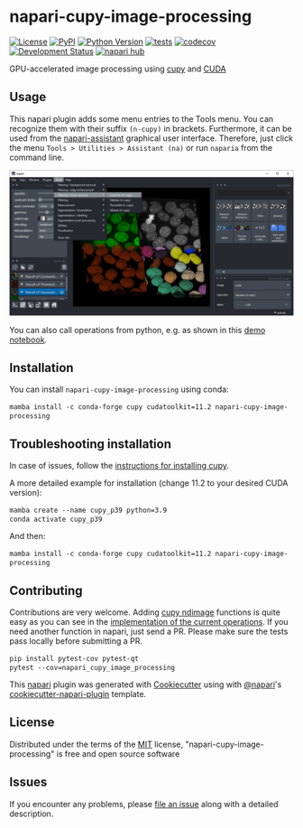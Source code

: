 # napari-cupy-image-processing

[![License](https://img.shields.io/pypi/l/napari-cupy-image-processing.svg?color=green)](https://github.com/haesleinhuepf/napari-cupy-image-processing/raw/master/LICENSE)
[![PyPI](https://img.shields.io/pypi/v/napari-cupy-image-processing.svg?color=green)](https://pypi.org/project/napari-cupy-image-processing)
[![Python Version](https://img.shields.io/pypi/pyversions/napari-cupy-image-processing.svg?color=green)](https://python.org)
[![tests](https://github.com/haesleinhuepf/napari-cupy-image-processing/workflows/tests/badge.svg)](https://github.com/haesleinhuepf/napari-cupy-image-processing/actions)
[![codecov](https://codecov.io/gh/haesleinhuepf/napari-cupy-image-processing/branch/master/graph/badge.svg)](https://codecov.io/gh/haesleinhuepf/napari-cupy-image-processing)
[![Development Status](https://img.shields.io/pypi/status/napari-cupy-image-processing.svg)](https://en.wikipedia.org/wiki/Software_release_life_cycle#Alpha)
[![napari hub](https://img.shields.io/endpoint?url=https://api.napari-hub.org/shields/napari-cupy-image-processing)](https://napari-hub.org/plugins/napari-cupy-image-processing)


GPU-accelerated image processing using [cupy](https://cupy.dev) and [CUDA](https://en.wikipedia.org/wiki/CUDA)

## Usage

This napari plugin adds some menu entries to the Tools menu. You can recognize them with their suffix `(n-cupy)` in brackets.
Furthermore, it can be used from the [napari-assistant](https://www.napari-hub.org/plugins/napari-assistant) graphical user interface. 
Therefore, just click the menu `Tools > Utilities > Assistant (na)` or run `naparia` from the command line.

![img.png](https://github.com/haesleinhuepf/napari-cupy-image-processing/raw/main/docs/screenshot-with-tools-menu.png)

You can also call operations from python, e.g. as shown in this [demo notebook](https://github.com/haesleinhuepf/napari-cupy-image-processing/raw/main/docs/demo.ipynb).

## Installation

You can install `napari-cupy-image-processing` using conda:

    mamba install -c conda-forge cupy cudatoolkit=11.2 napari-cupy-image-processing

## Troubleshooting installation

In case of issues, follow the [instructions for installing cupy](https://docs.cupy.dev/en/stable/install.html#installing-cupy-from-conda-forge). 

A more detailed example for installation (change 11.2 to your desired CUDA version):
```
mamba create --name cupy_p39 python=3.9 
conda activate cupy_p39
```
And then:
```
mamba install -c conda-forge cupy cudatoolkit=11.2 napari-cupy-image-processing
```

## Contributing

Contributions are very welcome. Adding [cupy ndimage](https://docs.cupy.dev/en/stable/reference/ndimage.html) functions is quite easy as you can see in the 
[implementation of the current operations](https://github.com/haesleinhuepf/napari-cupy-image-processing/blob/main/napari_cupy_image_processing/_cupy_image_processing.py#L48). 
If you need another function in napari, just send a PR. Please make sure the tests pass locally before submitting a PR.

```
pip install pytest-cov pytest-qt
pytest --cov=napari_cupy_image_processing
```

This [napari] plugin was generated with [Cookiecutter] using with [@napari]'s [cookiecutter-napari-plugin] template.

## License

Distributed under the terms of the [MIT] license,
"napari-cupy-image-processing" is free and open source software

## Issues

If you encounter any problems, please [file an issue] along with a detailed description.

[napari]: https://github.com/napari/napari
[Cookiecutter]: https://github.com/audreyr/cookiecutter
[@napari]: https://github.com/napari
[MIT]: http://opensource.org/licenses/MIT
[BSD-3]: http://opensource.org/licenses/BSD-3-Clause
[GNU GPL v3.0]: http://www.gnu.org/licenses/gpl-3.0.txt
[GNU LGPL v3.0]: http://www.gnu.org/licenses/lgpl-3.0.txt
[Apache Software License 2.0]: http://www.apache.org/licenses/LICENSE-2.0
[Mozilla Public License 2.0]: https://www.mozilla.org/media/MPL/2.0/index.txt
[cookiecutter-napari-plugin]: https://github.com/napari/cookiecutter-napari-plugin

[file an issue]: https://github.com/haesleinhuepf/napari-cupy-image-processing/issues

[napari]: https://github.com/napari/napari
[tox]: https://tox.readthedocs.io/en/latest/
[pip]: https://pypi.org/project/pip/
[PyPI]: https://pypi.org/
